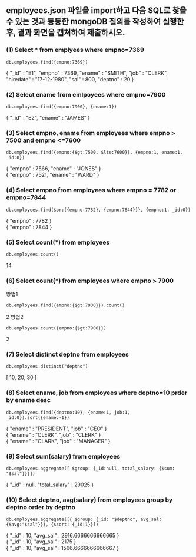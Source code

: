 ## employees.json 파일을 import하고 다음 SQL로 찾을 수 있는 것과 동등한 mongoDB 질의를 작성하여 실행한 후, 결과 화면을 캡쳐하여 제출하시오.
### (1)  Select * from emplyees where empno=7369
```
db.employees.find({empno:7369})
```
{ "_id" : "E1", "empno" : 7369, "ename" : "SMITH", "job" : "CLERK", "hiredate" : "17-12-1980", "sal" : 800, "deptno" : 20 }

### (2) Select ename from emlpoyees where empno=7900
```
db.employees.find({empno:7900}, {ename:1})
```
{ "_id" : "E2", "ename" : "JAMES" }

### (3)  Select empno, ename from employees where empno > 7500 and empno <=7600
```
db.employees.find({empno:{$gt:7500, $lte:7600}}, {empno:1, ename:1, _id:0})
```
{ "empno" : 7566, "ename" : "JONES" }<br>
{ "empno" : 7521, "ename" : "WARD" }

### (4)  Select empno from employees where empno = 7782 or empno=7844
```
db.employees.find($or:[{empno:7782}, {empno:7844}]}, {empno:1, _id:0})
```
{ "empno" : 7782 }<br>
{ "empno" : 7844 }

### (5)  Select count(*) from employees
```
db.employees.count()
```
14

### (6)  Select count(*) from employees where empno > 7900
방법1
```
db.employees.find({empno:{$gt:7900}}).count()
```
2
방법2
```
db.employees.count({empno:{$gt:7900}})
```
2

### (7)  Select distinct deptno from employees
```
db.employees.distinct("deptno")
```
[ 10, 20, 30 ]

### (8)  Select ename, job from employees where deptno=10 prder by ename desc
```
db.employees.find({deptno:10}, {ename:1, job:1, _id:0}).sort({ename:-1})
```
{ "ename" : "PRESIDENT", "job" : "CEO" }<br>
{ "ename" : "CLERK", "job" : "CLERK" }<br>
{ "ename" : "CLARK", "job" : "MANAGER" }

### (9) Select sum(salary) from employees
```
db.employees.aggregate([ $group: {_id:null, total_salary: {$sum: "$sal"}}}])
```
{ "_id" : null, "total_salary" : 29025 }

### (10) Select deptno, avg(salary) from employees group by deptno order by deptno
```
db.employees.aggregate([{ $group: {_id: "$deptno", avg_sal: {$avg:"$sal"}}}, {$sort: {_id:1}}])
```
{ "_id" : 10, "avg_sal" : 2916.6666666666665 }<br>
{ "_id" : 10, "avg_sal" : 2175 }<br>
{ "_id" : 10, "avg_sal" : 1566.6666666666667 }
